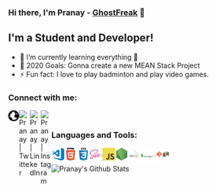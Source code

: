 ### Hi there, I'm Pranay - [GhostFreak][website] 👋

## I'm a Student and Developer!
- 🌱 I’m currently learning everything 🤣
- 🥅 2020 Goals: Gonna create a new MEAN Stack Project
- ⚡ Fun fact: I love to play badminton and play video games.

### Connect with me:

[<img align="left" alt="pranayResumeSite" width="22px" src="https://raw.githubusercontent.com/iconic/open-iconic/master/svg/globe.svg" />][website]
[<img align="left" alt="Pranay | Twitter" width="22px" src="https://cdn.jsdelivr.net/npm/simple-icons@v3/icons/twitter.svg" />][twitter]
[<img align="left" alt="Pranay | LinkedIn" width="22px" src="https://cdn.jsdelivr.net/npm/simple-icons@v3/icons/linkedin.svg" />][linkedin]
[<img align="left" alt="Pranay | Instagram" width="22px" src="https://cdn.jsdelivr.net/npm/simple-icons@v3/icons/instagram.svg" />][instagram]

<br />

### Languages and Tools:

<img align="left" alt="Visual Studio Code" width="26px" src="https://raw.githubusercontent.com/github/explore/80688e429a7d4ef2fca1e82350fe8e3517d3494d/topics/visual-studio-code/visual-studio-code.png" />

<img align="left" alt="HTML5" width="26px" src="https://raw.githubusercontent.com/github/explore/80688e429a7d4ef2fca1e82350fe8e3517d3494d/topics/html/html.png" />

<img align="left" alt="CSS3" width="26px" src="https://raw.githubusercontent.com/github/explore/80688e429a7d4ef2fca1e82350fe8e3517d3494d/topics/css/css.png" />
 
<img align="left" alt="Sass" width="26px" src="https://raw.githubusercontent.com/github/explore/80688e429a7d4ef2fca1e82350fe8e3517d3494d/topics/sass/sass.png" />

<img align="left" alt="JavaScript" width="26px" src="https://raw.githubusercontent.com/github/explore/80688e429a7d4ef2fca1e82350fe8e3517d3494d/topics/javascript/javascript.png" />

<img align="left" alt="Node.js" width="26px" src="https://raw.githubusercontent.com/github/explore/80688e429a7d4ef2fca1e82350fe8e3517d3494d/topics/nodejs/nodejs.png" />

<img align="left" alt="MySQL" width="26px" src="https://raw.githubusercontent.com/github/explore/80688e429a7d4ef2fca1e82350fe8e3517d3494d/topics/mysql/mysql.png" />

<img align="left" alt="MongoDB" width="32px" src="https://raw.githubusercontent.com/github/explore/80688e429a7d4ef2fca1e82350fe8e3517d3494d/topics/mongodb/mongodb.png" />

<img align="left" alt="Git" width="26px" src="https://raw.githubusercontent.com/github/explore/80688e429a7d4ef2fca1e82350fe8e3517d3494d/topics/git/git.png" />
 


<br />
<br />
 
<img align="left" alt="Pranay's Github Stats" src="https://github-readme-stats.vercel.app/api?username=pranay0205&show_icons=true&hide_border=true" />

[website]: https://pranayghuge.netlify.app/
[twitter]: https://twitter.com/PranayGhuge2
[instagram]: https://www.instagram.com/pranayghuge/
[linkedin]: https://www.linkedin.com/in/pranay-ghuge-2a4a75137/
